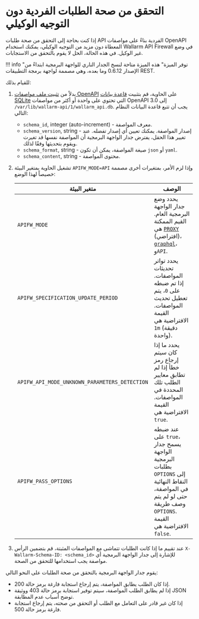 # التحقق من صحة الطلبات الفردية دون التوجيه الوكيلي

إذا كنت بحاجة إلى التحقق من صحة طلبات API الفردية بناءً على مواصفات OpenAPI المعطاة دون مزيد من التوجيه الوكيلي، يمكنك استخدام Wallarm API Firewall في وضع غير الوكيل. في هذه الحالة، الحل لا يقوم بالتحقق من الاستجابات.

!!! info "توفر الميزة"
    هذه الميزة متاحة لنسخ الجدار الناري للواجهة البرمجية ابتداءً من الإصدار 0.6.12 وما بعده، وهي مصممة لواجهة برمجة التطبيقات REST.

للقيام بذلك:

1. بدلاً من [تثبيت ملف مواصفات OpenAPI](../installation-guides/docker-container.md) على الحاوية، قم بتثبيت [قاعدة بيانات SQLite](https://www.sqlite.org/index.html) التي تحتوي على واحدة أو أكثر من مواصفات OpenAPI 3.0 إلى `/var/lib/wallarm-api/1/wallarm_api.db`. يجب أن تتبع قاعدة البيانات النظام التالي:

    * `schema_id`, integer (auto-increment) - معرف المواصفة.
    * `schema_version`, string - إصدار المواصفة. يمكنك تعيين أي إصدار تفضله. عند تغيير هذا الحقل، يفترض جدار الواجهة البرمجية أن المواصفة نفسها قد تغيرت ويقوم بتحديثها وفقًا لذلك.
    * `schema_format`, string - صيغة المواصفة، يمكن أن تكون `json` أو `yaml`.
    * `schema_content`, string - محتوى المواصفة.
1. تشغيل الحاوية بمتغير البيئة `APIFW_MODE=API` وإذا لزم الأمر، بمتغيرات أخرى مصممة خصيصاً لهذا الوضع:

    | متغير البيئة | الوصف |
    | ------------ | ----------- |
    | `APIFW_MODE` | يحدد وضع جدار الواجهة البرمجية العام. القيم الممكنة هي [`PROXY`](docker-container.md) (افتراضي)، [`graphql`](graphql/docker-container.md)، و`API`. |
    | `APIFW_SPECIFICATION_UPDATE_PERIOD` | يحدد تواتر تحديثات المواصفات. إذا تم ضبطه على `0`، يتم تعطيل تحديث المواصفات. القيمة الافتراضية هي `1m` (دقيقة واحدة). |
    | `APIFW_API_MODE_UNKNOWN_PARAMETERS_DETECTION` | يحدد ما إذا كان سيتم إرجاع رمز خطأ إذا لم تطابق معايير الطلب تلك المحددة في المواصفات. القيمة الافتراضية هي `true`. |
    | `APIFW_PASS_OPTIONS` | عند ضبطه على `true`، يسمح جدار الواجهة البرمجية بطلبات `OPTIONS` إلى النقاط النهائية في المواصفة، حتى لو لم يتم وصف طريقة `OPTIONS`. القيمة الافتراضية هي `false`. |

1. عند تقييم ما إذا كانت الطلبات تتماشى مع المواصفات المثبتة، قم بتضمين الرأس `X-Wallarm-Schema-ID: <schema_id>` للإشارة إلى جدار الواجهة البرمجية أي مواصفة يجب استخدامها للتحقق من الصحة.

يقوم جدار الواجهة البرمجية بالتحقق من صحة الطلبات على النحو التالي:

* إذا كان الطلب يطابق المواصفة، يتم إرجاع استجابة فارغة برمز حالة 200.
* إذا لم يطابق الطلب المواصفة، سيتم توفير استجابة برمز حالة 403 ووثيقة JSON توضح أسباب عدم المطابقة.
* إذا كان غير قادر على التعامل مع الطلب أو التحقق من صحته، يتم إرجاع استجابة فارغة برمز حالة 500.